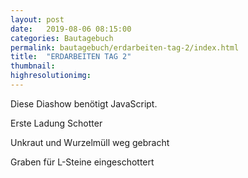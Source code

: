 ```yaml
---
layout: post
date:   2019-08-06 08:15:00
categories: Bautagebuch
permalink: bautagebuch/erdarbeiten-tag-2/index.html
title:  "ERDARBEITEN TAG 2"
thumbnail: 
highresolutionimg: 
---
```


<div class="entry-content">
<p class="jetpack-slideshow-noscript robots-nocontent">Diese Diashow benötigt JavaScript.</p>
<div id="gallery-334-6-slideshow" class="slideshow-window jetpack-slideshow slideshow-black" data-trans="fade" data-autostart="1" data-gallery="[{&quot;src&quot;:&quot;{{ site.GallerieDir }}/20190806_165827.jpg?fit=4032%2C1960&ssl=1&quot;,&quot;id&quot;:&quot;346&quot;,&quot;title&quot;:&quot;20190806_165827&quot;,&quot;alt&quot;:&quot;&quot;,&quot;caption&quot;:&quot;&quot;,&quot;itemprop&quot;:&quot;image&quot;},{&quot;src&quot;:&quot;{{ site.GallerieDir }}/20190806_165829.jpg?fit=4032%2C1960&ssl=1&quot;,&quot;id&quot;:&quot;345&quot;,&quot;title&quot;:&quot;20190806_165829&quot;,&quot;alt&quot;:&quot;&quot;,&quot;caption&quot;:&quot;&quot;,&quot;itemprop&quot;:&quot;image&quot;},{&quot;src&quot;:&quot;{{ site.GallerieDir }}/20190806_165859.jpg?fit=4032%2C1960&ssl=1&quot;,&quot;id&quot;:&quot;344&quot;,&quot;title&quot;:&quot;20190806_165859&quot;,&quot;alt&quot;:&quot;&quot;,&quot;caption&quot;:&quot;&quot;,&quot;itemprop&quot;:&quot;image&quot;},{&quot;src&quot;:&quot;{{ site.GallerieDir }}/20190806_100306.jpg?fit=4032%2C1960&ssl=1&quot;,&quot;id&quot;:&quot;300&quot;,&quot;title&quot;:&quot;20190806_100306&quot;,&quot;alt&quot;:&quot;&quot;,&quot;caption&quot;:&quot;&quot;,&quot;itemprop&quot;:&quot;image&quot;},{&quot;src&quot;:&quot;{{ site.GallerieDir }}/20190806_095234.jpg?fit=4032%2C1960&ssl=1&quot;,&quot;id&quot;:&quot;321&quot;,&quot;title&quot;:&quot;20190806_095234&quot;,&quot;alt&quot;:&quot;&quot;,&quot;caption&quot;:&quot;&quot;,&quot;itemprop&quot;:&quot;image&quot;},{&quot;src&quot;:&quot;{{ site.GallerieDir }}/20190806_095242.jpg?fit=4032%2C1960&ssl=1&quot;,&quot;id&quot;:&quot;319&quot;,&quot;title&quot;:&quot;20190806_095242&quot;,&quot;alt&quot;:&quot;&quot;,&quot;caption&quot;:&quot;&quot;,&quot;itemprop&quot;:&quot;image&quot;},{&quot;src&quot;:&quot;{{ site.GallerieDir }}/20190806_100305.jpg?fit=4032%2C1960&ssl=1&quot;,&quot;id&quot;:&quot;296&quot;,&quot;title&quot;:&quot;20190806_100305&quot;,&quot;alt&quot;:&quot;&quot;,&quot;caption&quot;:&quot;&quot;,&quot;itemprop&quot;:&quot;image&quot;}]" itemscope itemtype="https://schema.org/ImageGallery"></div>

Erste Ladung Schotter

<!--more-->

Unkraut und Wurzelmüll weg gebracht

Graben für L-Steine eingeschottert


</div><!-- .entry-content -->
